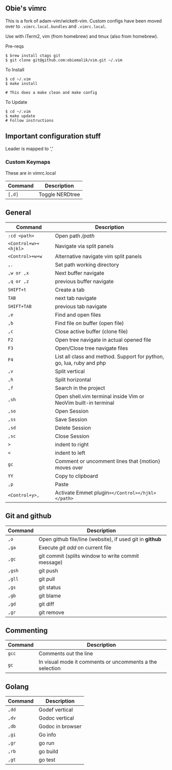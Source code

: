 Obie's vimrc
-----

This is a fork of adam-vim/wickett-vim. Custom configs have been moved over to `.vimrc.local.bundles` and `.vimrc.local`.   

Use with iTerm2, vim (from homebrew) and tmux (also from homebrew).

Pre-reqs

```
$ brew install ctags git
$ git clone git@github.com:obiemalik/vim.git ~/.vim
```

To Install

```
$ cd ~/.vim
$ make install

# This does a make clean and make config
```

To Update

```
$ cd ~/.vim
$ make update
# Follow instructions
```

## Important configuration stuff
Leader is mapped to ','

### Custom Keymaps
These are in vimrc.local

Command | Description
--- | ---
`[,d]` | Toggle NERDtree

## General
Command | Description
--- | ---
`:cd <path>` | Open path */path*
`<Control+w>+<hjkl>` | Navigate via split panels
`<Control>+w+w` | Alternative navigate vim split panels
`,.` | Set path working directory
`,w or ,x` | Next buffer navigate
`,q or ,z` | previous buffer navigate
`SHIFT+t` | Create a tab
`TAB` | next tab navigate
`SHIFT+TAB` | previous tab navigate
`,e` | Find and open files
`,b` | Find file on buffer (open file)
`,c` | Close active buffer (clone file)
`F2`  | Open tree navigate in actual opened file
`F3`  | Open/Close tree navigate files
`F4` | List all class and method. Support for python, go, lua, ruby and php
`,v` | Split vertical
`,h` | Split horizontal
`,f` | Search in the project
`,sh` | Open shell.vim terminal inside Vim or NeoVim built-in terminal
`,so` | Open Session
`,ss` | Save Session
`,sd` | Delete Session
`,sc` | Close Session
`>` | indent to right
`<` | indent to left
`gc` | Comment or uncomment lines that {motion} moves over
`YY` | Copy to clipboard
`,p` | Paste
`<Control+y>,` | Activate Emmet plugin`></Control></hjkl></path>`

## Git and github
Command | Description
--- | ---
`,o` | Open github file/line (website), if used git in **github**
`,ga` | Execute *git add* on current file
`,gc` | git commit (splits window to write commit message)
`,gsh` | git push
`,gll` | git pull
`,gs` | git status
`,gb` | git blame
`,gd` | git diff
`,gr` | git remove

## Commenting
Command | Description
--- | ---
`gcc` | Comments out the line
`gc` | In visual mode it comments or uncomments a the selection

## Golang
Command | Description
--- | ---
`,dd` | Godef vertical
`,dv` | Godoc vertical
`,db` | Godoc in browser
`,gi` | Go info
`,gr` | go run
`,rb` | go build
`,gt` | go test
